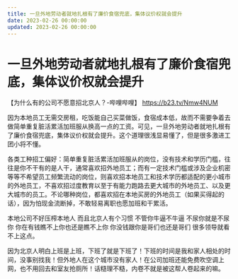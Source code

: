 ```yaml
---
title: 一旦外地劳动者就地扎根有了廉价食宿兜底，集体议价权就会提升
date: 2023-02-26 00:00:00
updated: 2023-02-26 00:00:00
---
```


# 一旦外地劳动者就地扎根有了廉价食宿兜底，集体议价权就会提升

【为什么有的公司不愿意招北京人？-哔哩哔哩】 https://b23.tv/Nmw4NUM

因为本地员工无需交房租，吃饭能自己买菜做饭，食宿成本低，故而不需要争着去做简单重复脏活累活加班服从换高一点的工资。可见，一旦外地劳动者就地扎根有了廉价食宿兜底，集体议价权就会提升。这个道理很浅显易懂了，但是很多激进工团小将不懂。

各类工种招工偏好：简单重复脏活累活加班服从的岗位，没有技术和学历门槛，往往是你不干有的是人干，通常喜欢招外地员工；而有一定技术门槛或涉及企业机密等等不希望员工频繁流动的岗位，则喜欢招本地员工和技术学历都适配的更小城市的外地员工，不喜欢招过度教育以至于有能力跑路去更大城市的外地员工、以及更大城市的员工。不论哪种岗位，都喜欢招在本地买房的外地员工（如果买得起的话），因为怕现金流断掉，不敢轻易离职也愿加班和干累活。

本地公司不好压榨本地人 而且北京人有个习惯 不管你牛逼不牛逼 不尿你就是不尿你 你在有钱瞧不上你也还是瞧不上你 你没钱跟你是哥们也还是哥们 很多领导就看不上这点。

因为北京人明白上班是上班，下班了就是下班了！下班的时间是我和家人相处的时间，没事别找我！但外地人在这个城市没有家人！在公司加班还能免费吹空调上网，也不用回去和室友抢厕所！话糙理不糙，内卷不就是被这帮人卷起来的嘛。
